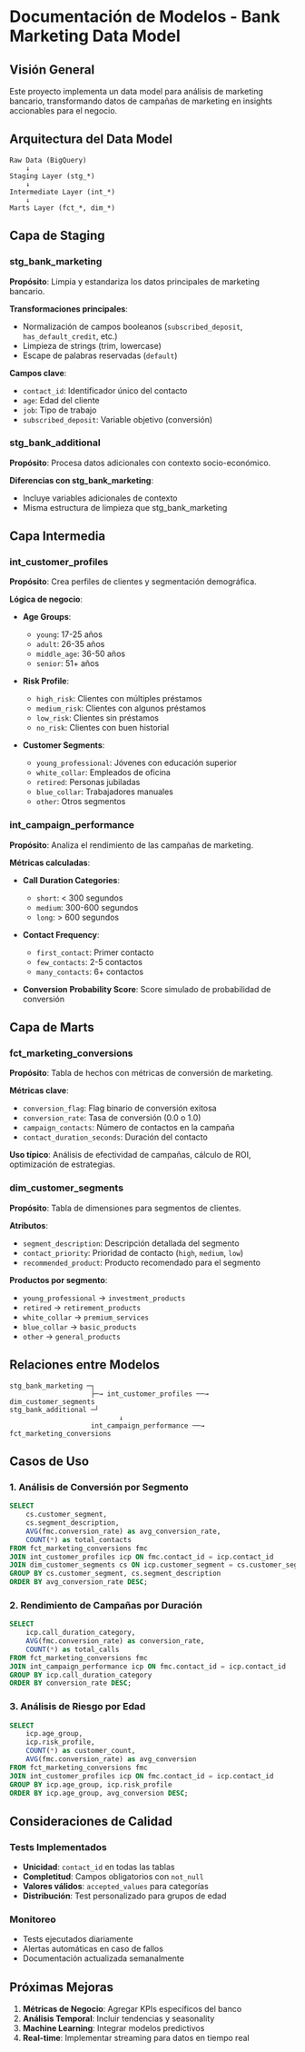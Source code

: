 # Documentación de Modelos - Bank Marketing Data Model

## Visión General

Este proyecto implementa un data model para análisis de marketing bancario, transformando datos de campañas de marketing en insights accionables para el negocio.

## Arquitectura del Data Model

```
Raw Data (BigQuery)
    ↓
Staging Layer (stg_*)
    ↓
Intermediate Layer (int_*)
    ↓
Marts Layer (fct_*, dim_*)
```

## Capa de Staging

### stg_bank_marketing
**Propósito**: Limpia y estandariza los datos principales de marketing bancario.

**Transformaciones principales**:
- Normalización de campos booleanos (`subscribed_deposit`, `has_default_credit`, etc.)
- Limpieza de strings (trim, lowercase)
- Escape de palabras reservadas (`default`)

**Campos clave**:
- `contact_id`: Identificador único del contacto
- `age`: Edad del cliente
- `job`: Tipo de trabajo
- `subscribed_deposit`: Variable objetivo (conversión)

### stg_bank_additional
**Propósito**: Procesa datos adicionales con contexto socio-económico.

**Diferencias con stg_bank_marketing**:
- Incluye variables adicionales de contexto
- Misma estructura de limpieza que stg_bank_marketing

## Capa Intermedia

### int_customer_profiles
**Propósito**: Crea perfiles de clientes y segmentación demográfica.

**Lógica de negocio**:
- **Age Groups**: 
  - `young`: 17-25 años
  - `adult`: 26-35 años  
  - `middle_age`: 36-50 años
  - `senior`: 51+ años

- **Risk Profile**:
  - `high_risk`: Clientes con múltiples préstamos
  - `medium_risk`: Clientes con algunos préstamos
  - `low_risk`: Clientes sin préstamos
  - `no_risk`: Clientes con buen historial

- **Customer Segments**:
  - `young_professional`: Jóvenes con educación superior
  - `white_collar`: Empleados de oficina
  - `retired`: Personas jubiladas
  - `blue_collar`: Trabajadores manuales
  - `other`: Otros segmentos

### int_campaign_performance
**Propósito**: Analiza el rendimiento de las campañas de marketing.

**Métricas calculadas**:
- **Call Duration Categories**:
  - `short`: < 300 segundos
  - `medium`: 300-600 segundos
  - `long`: > 600 segundos

- **Contact Frequency**:
  - `first_contact`: Primer contacto
  - `few_contacts`: 2-5 contactos
  - `many_contacts`: 6+ contactos

- **Conversion Probability Score**: Score simulado de probabilidad de conversión

## Capa de Marts

### fct_marketing_conversions
**Propósito**: Tabla de hechos con métricas de conversión de marketing.

**Métricas clave**:
- `conversion_flag`: Flag binario de conversión exitosa
- `conversion_rate`: Tasa de conversión (0.0 o 1.0)
- `campaign_contacts`: Número de contactos en la campaña
- `contact_duration_seconds`: Duración del contacto

**Uso típico**: Análisis de efectividad de campañas, cálculo de ROI, optimización de estrategias.

### dim_customer_segments
**Propósito**: Tabla de dimensiones para segmentos de clientes.

**Atributos**:
- `segment_description`: Descripción detallada del segmento
- `contact_priority`: Prioridad de contacto (`high`, `medium`, `low`)
- `recommended_product`: Producto recomendado para el segmento

**Productos por segmento**:
- `young_professional` → `investment_products`
- `retired` → `retirement_products`
- `white_collar` → `premium_services`
- `blue_collar` → `basic_products`
- `other` → `general_products`

## Relaciones entre Modelos

```
stg_bank_marketing ─┐
                    ├─→ int_customer_profiles ──→ dim_customer_segments
stg_bank_additional ─┘
                           ↓
                    int_campaign_performance ──→ fct_marketing_conversions
```

## Casos de Uso

### 1. Análisis de Conversión por Segmento
```sql
SELECT 
    cs.customer_segment,
    cs.segment_description,
    AVG(fmc.conversion_rate) as avg_conversion_rate,
    COUNT(*) as total_contacts
FROM fct_marketing_conversions fmc
JOIN int_customer_profiles icp ON fmc.contact_id = icp.contact_id
JOIN dim_customer_segments cs ON icp.customer_segment = cs.customer_segment
GROUP BY cs.customer_segment, cs.segment_description
ORDER BY avg_conversion_rate DESC;
```

### 2. Rendimiento de Campañas por Duración
```sql
SELECT 
    icp.call_duration_category,
    AVG(fmc.conversion_rate) as conversion_rate,
    COUNT(*) as total_calls
FROM fct_marketing_conversions fmc
JOIN int_campaign_performance icp ON fmc.contact_id = icp.contact_id
GROUP BY icp.call_duration_category
ORDER BY conversion_rate DESC;
```

### 3. Análisis de Riesgo por Edad
```sql
SELECT 
    icp.age_group,
    icp.risk_profile,
    COUNT(*) as customer_count,
    AVG(fmc.conversion_rate) as avg_conversion
FROM fct_marketing_conversions fmc
JOIN int_customer_profiles icp ON fmc.contact_id = icp.contact_id
GROUP BY icp.age_group, icp.risk_profile
ORDER BY icp.age_group, avg_conversion DESC;
```

## Consideraciones de Calidad

### Tests Implementados
- **Unicidad**: `contact_id` en todas las tablas
- **Completitud**: Campos obligatorios con `not_null`
- **Valores válidos**: `accepted_values` para categorías
- **Distribución**: Test personalizado para grupos de edad

### Monitoreo
- Tests ejecutados diariamente
- Alertas automáticas en caso de fallos
- Documentación actualizada semanalmente

## Próximas Mejoras

1. **Métricas de Negocio**: Agregar KPIs específicos del banco
2. **Análisis Temporal**: Incluir tendencias y seasonality
3. **Machine Learning**: Integrar modelos predictivos
4. **Real-time**: Implementar streaming para datos en tiempo real